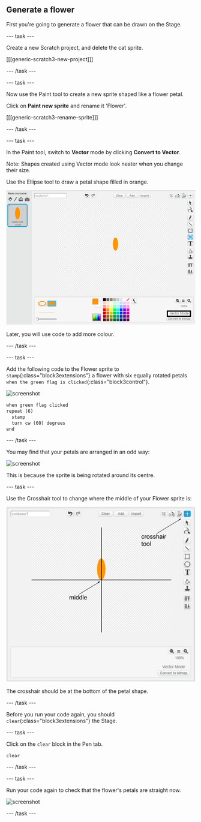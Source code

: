 ## Generate a flower

First you're going to generate a flower that can be drawn on the Stage. 

--- task ---

Create a new Scratch project, and delete the cat sprite.

[[[generic-scratch3-new-project]]]

--- /task ---

--- task ---

Now use the Paint tool to create a new sprite shaped like a flower petal.

Click on **Paint new sprite** and rename it 'Flower'.

[[[generic-scratch3-rename-sprite]]]

--- /task ---

--- task ---

In the Paint tool, switch to **Vector** mode by clicking **Convert to Vector**.

Note: Shapes created using Vector mode look neater when you change their size. 

Use the Ellipse tool to draw a petal shape filled in orange. 

 ![screenshot](images/flower-petal.png)

Later, you will use code to add more colour.

--- /task ---

--- task ---

Add the following code to the Flower sprite to `stamp`{:class="block3extensions"} a flower with six equally rotated petals `when the green flag is clicked`{:class="block3control"}. 

![screenshot](images/flower-6-straight.png)

```blocks3
when green flag clicked
repeat (6) 
  stamp
  turn cw (60) degrees
end
```

--- /task ---

You may find that your petals are arranged in an odd way:

![screenshot](images/flower-6-offset.png)

This is because the sprite is being rotated around its centre. 

--- task ---

Use the Crosshair tool to change where the middle of your Flower sprite is:

![screenshot](images/flower-crosshair-annotated.png)

The crosshair should be at the bottom of the petal shape. 

--- /task ---

Before you run your code again, you should `clear`{:class="block3extensions"} the Stage.

--- task ---

Click on the `clear` block in the Pen tab.

```blocks3
clear
```

--- /task ---

--- task ---

Run your code again to check that the flower's petals are straight now.

![screenshot](images/flower-6-straight.png)
 
--- /task ---
